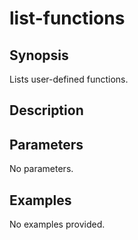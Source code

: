 # list-functions

## Synopsis

Lists user-defined functions.

## Description



## Parameters
No parameters.
## Examples
No examples provided.
